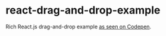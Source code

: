 react-drag-and-drop-example
===========================

Rich React.js drag-and-drop example [as seen on Codepen](http://codepen.io/kentwilliam/pen/xAKdj).

